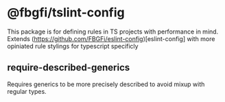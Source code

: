 # @fbgfi/tslint-config
This package is for defining rules in TS projects with performance in mind. Extends (https://github.com/FBGFi/eslint-config)[eslint-config] with more opiniated rule stylings for typescript specificly

## require-described-generics
Requires generics to be more precisely described to avoid mixup with regular types.
